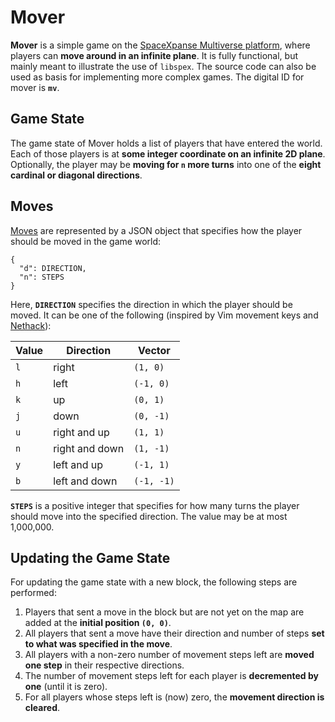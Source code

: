 # Mover

**Mover** is a simple game on the [SpaceXpanse Multiverse platform](https://spacexpanse.org/), where
players can **move around in an infinite plane**.  It is fully functional, but
mainly meant to illustrate the use of `libspex`.  The source code can
also be used as basis for implementing more complex games.
The digital ID for mover is **`mv`**.

## Game State

The game state of Mover holds a list of players that have entered the world.
Each of those players is at **some integer coordinate on an infinite 2D plane**.
Optionally, the player may be **moving for `n` more turns** into one of the
**eight cardinal or diagonal directions**.

## Moves

[Moves](https://github.com/spacexpanse/Specs/blob/master/games.md#moves)
are represented by a JSON object that specifies how the player
should be moved in the game world:

    {
      "d": DIRECTION,
      "n": STEPS
    }

Here, **`DIRECTION`** specifies the direction in which the player should
be moved.  It can be one of the following (inspired by Vim movement keys
and [Nethack](https://nethack.org/)):

Value | Direction      | Vector
----- | -------------- | ----------
`l`   | right          | `(1, 0)`
`h`   | left           | `(-1, 0)`
`k`   | up             | `(0, 1)`
`j`   | down           | `(0, -1)`
`u`   | right and up   | `(1, 1)`
`n`   | right and down | `(1, -1)`
`y`   | left and up    | `(-1, 1)`
`b`   | left and down  | `(-1, -1)`

**`STEPS`** is a positive integer that specifies for how many turns the player
should move into the specified direction.
The value may be at most 1,000,000.

## Updating the Game State

For updating the game state with a new block, the following steps are performed:

1. Players that sent a move in the block but are not yet on the map are added
   at the **initial position `(0, 0)`**.
2. All players that sent a move have their direction and number of steps
   **set to what was specified in the move**.
3. All players with a non-zero number of movement steps left are **moved one
   step** in their respective directions.
4. The number of movement steps left for each player is **decremented by one**
   (until it is zero).
5. For all players whose steps left is (now) zero, the **movement direction
   is cleared**.
